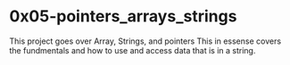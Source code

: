 # 0x05-pointers_arrays_strings

This project goes over Array, Strings, and pointers
This in essense covers the fundmentals and how to use and access
data that is in a string.